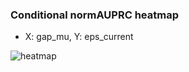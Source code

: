 ### Conditional normAUPRC heatmap

- X: gap_mu, Y: eps_current

![heatmap](/home/elicer/project_0814_2/results/20250817-070838/holdout/conditional_heatmap_gap_mu_vs_eps_current.png)
